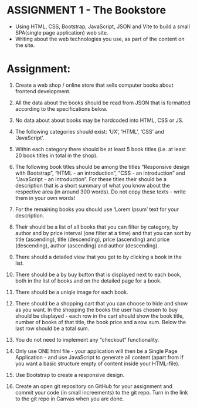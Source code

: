 ASSIGNMENT 1 - The Bookstore
=============================================

- Using HTML, CSS, Bootstrap, JavaScript, JSON and Vite to build a small SPA(single page application) web site.
- Writing about the web technologies you use, as part of the content on the site.


Assignment:
==========

1. Create a web shop / online store that sells computer books about frontend development.

2. All the data about the books should be read from JSON that is formatted according to the specifications below.

3. No data about about books may be hardcoded into HTML, CSS or JS.

4. The following categories should exist: ‘UX’, ‘HTML’, ‘CSS’ and ‘JavaScript’.

5. Within each category there should be at least 5 book titles (i.e. at least 20 book titles in total in the shop).

6. The following book titles should be among the titles “Responsive design with Bootstrap”, “HTML - an introduction”, “CSS - an introduction” and “JavaScript - an introduction”. For these titles their should be a description that is a short summary of what you know about the respective area (in around 300 words). Do not copy these texts - write them in your own words!

7. For the remaining books you should use ‘Lorem Ipsum’ text for your description.

8. Their should be a list of all books that you can filter by category, by author and by price interval (one filter at a time) and that you can sort by title (ascending), title (descending), price (ascending) and price (descending), author (ascending) and author (descending).

9. There should a detailed view that you get to by clicking a book in the list.

10. There should be a by buy button that is displayed next to each book, both in the list of books and on the detailed page for a book.

11. There should be a uniqie image for each book.

12. There should be a shopping cart that you can choose to hide and show as you want. In the shopping the books the user has chosen to buy should be displayed - each row in the cart should show the book title, number of books of that title, the book price and a row sum. Below the last row should be a total sum.

13. You do not need to implement any “checkout” functionality.

14. Only use ONE html file - your application will then be a Single Page Application - and use JavaScript to generate all content (apart from if you want a basic structure empty of content inside your HTML-file).

15. Use Bootstrap to create a responsive design.

16. Create an open git repository on GitHub for your assignment and commit your code (in small increements) to the git repo. Turn in the link to the git repo in Canvas when you are done.
